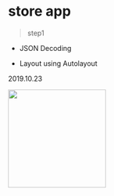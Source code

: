 # store app

> step1

- JSON Decoding

- Layout using Autolayout

2019.10.23

<img src="https://github.com/corykim0829/swift-storeapp/blob/dongjun/screenshots/step1.png" width="200px">

